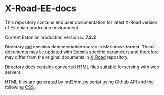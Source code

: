 # X-Road-EE-docs

This repository contains end user documentation for latest X-Road version of Estonian production environment.

Current Estonian production version is: **7.2.2**

Directory [md](md) contains documentation source in Markdown format. These documents may be updated with Estonia specific parameters and therefore may differ from the original documents in
[X-Road](https://github.com/ria-ee/X-Road/tree/develop/doc) repository.

Directory [docs](docs) contains converted HTML files suitable for serving with web servers.

HTML files are generated by md2html.py script using [GitHub API](https://developer.github.com/v3/markdown/) and the following [CSS](https://github.com/sindresorhus/github-markdown-css). 
